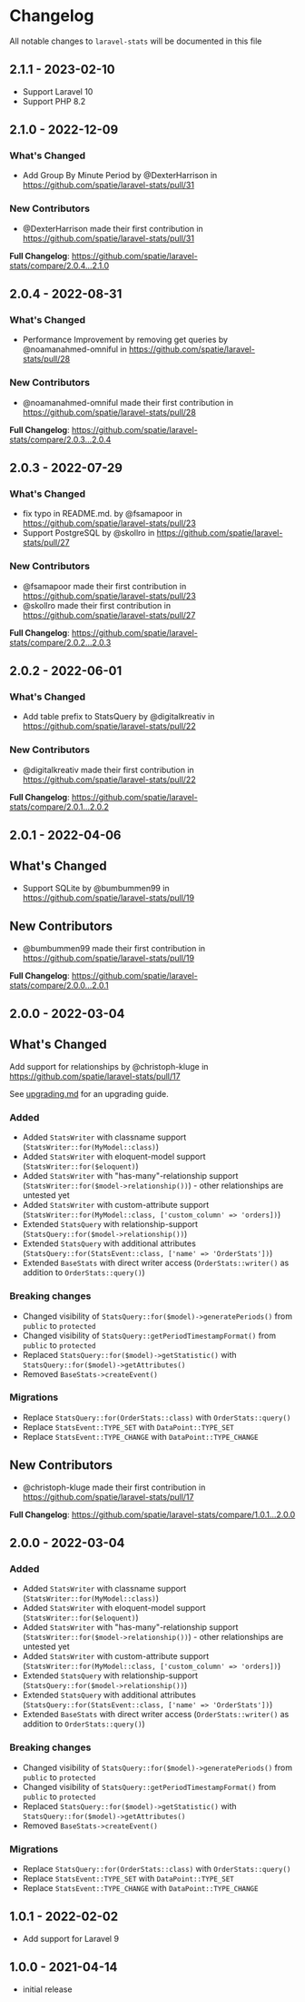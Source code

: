 # Changelog

All notable changes to `laravel-stats` will be documented in this file

## 2.1.1 - 2023-02-10

- Support Laravel 10
- Support PHP 8.2

## 2.1.0 - 2022-12-09

### What's Changed

- Add Group By Minute Period by @DexterHarrison in https://github.com/spatie/laravel-stats/pull/31

### New Contributors

- @DexterHarrison made their first contribution in https://github.com/spatie/laravel-stats/pull/31

**Full Changelog**: https://github.com/spatie/laravel-stats/compare/2.0.4...2.1.0

## 2.0.4 - 2022-08-31

### What's Changed

- Performance Improvement by removing get queries by @noamanahmed-omniful in https://github.com/spatie/laravel-stats/pull/28

### New Contributors

- @noamanahmed-omniful made their first contribution in https://github.com/spatie/laravel-stats/pull/28

**Full Changelog**: https://github.com/spatie/laravel-stats/compare/2.0.3...2.0.4

## 2.0.3 - 2022-07-29

### What's Changed

- fix typo in README.md. by @fsamapoor in https://github.com/spatie/laravel-stats/pull/23
- Support PostgreSQL by @skollro in https://github.com/spatie/laravel-stats/pull/27

### New Contributors

- @fsamapoor made their first contribution in https://github.com/spatie/laravel-stats/pull/23
- @skollro made their first contribution in https://github.com/spatie/laravel-stats/pull/27

**Full Changelog**: https://github.com/spatie/laravel-stats/compare/2.0.2...2.0.3

## 2.0.2 - 2022-06-01

### What's Changed

- Add table prefix to StatsQuery by @digitalkreativ in https://github.com/spatie/laravel-stats/pull/22

### New Contributors

- @digitalkreativ made their first contribution in https://github.com/spatie/laravel-stats/pull/22

**Full Changelog**: https://github.com/spatie/laravel-stats/compare/2.0.1...2.0.2

## 2.0.1 - 2022-04-06

## What's Changed

- Support SQLite by @bumbummen99 in https://github.com/spatie/laravel-stats/pull/19

## New Contributors

- @bumbummen99 made their first contribution in https://github.com/spatie/laravel-stats/pull/19

**Full Changelog**: https://github.com/spatie/laravel-stats/compare/2.0.0...2.0.1

## 2.0.0 - 2022-03-04

## What's Changed

Add support for relationships by @christoph-kluge in https://github.com/spatie/laravel-stats/pull/17

See [upgrading.md](./upgrading.md) for an upgrading guide.

### Added

- Added `StatsWriter` with classname support (`StatsWriter::for(MyModel::class)`)
- Added `StatsWriter` with eloquent-model support (`StatsWriter::for($eloquent)`)
- Added `StatsWriter` with "has-many"-relationship support (`StatsWriter::for($model->relationship())`) - other relationships are untested yet
- Added `StatsWriter` with custom-attribute support (`StatsWriter::for(MyModel::class, ['custom_column' => 'orders])`)
- Extended `StatsQuery` with relationship-support (`StatsQuery::for($model->relationship())`)
- Extended `StatsQuery` with additional attributes (`StatsQuery::for(StatsEvent::class, ['name' => 'OrderStats'])`)
- Extended `BaseStats` with direct writer access (`OrderStats::writer()` as addition to `OrderStats::query()`)

### Breaking changes

- Changed visibility of `StatsQuery::for($model)->generatePeriods()` from `public` to `protected`
- Changed visibility of `StatsQuery::getPeriodTimestampFormat()` from `public` to `protected`
- Replaced `StatsQuery::for($model)->getStatistic()` with `StatsQuery::for($model)->getAttributes()`
- Removed `BaseStats->createEvent()`

### Migrations

- Replace `StatsQuery::for(OrderStats::class)` with `OrderStats::query()`
- Replace `StatsEvent::TYPE_SET` with `DataPoint::TYPE_SET`
- Replace `StatsEvent::TYPE_CHANGE` with `DataPoint::TYPE_CHANGE`

## New Contributors

- @christoph-kluge made their first contribution in https://github.com/spatie/laravel-stats/pull/17

**Full Changelog**: https://github.com/spatie/laravel-stats/compare/1.0.1...2.0.0

## 2.0.0 - 2022-03-04

### Added

- Added `StatsWriter` with classname support (`StatsWriter::for(MyModel::class)`)
- Added `StatsWriter` with eloquent-model support (`StatsWriter::for($eloquent)`)
- Added `StatsWriter` with "has-many"-relationship support (`StatsWriter::for($model->relationship())`) - other relationships are untested yet
- Added `StatsWriter` with custom-attribute support (`StatsWriter::for(MyModel::class, ['custom_column' => 'orders])`)
- Extended `StatsQuery` with relationship-support (`StatsQuery::for($model->relationship())`)
- Extended `StatsQuery` with additional attributes (`StatsQuery::for(StatsEvent::class, ['name' => 'OrderStats'])`)
- Extended `BaseStats` with direct writer access (`OrderStats::writer()` as addition to `OrderStats::query()`)

### Breaking changes

- Changed visibility of `StatsQuery::for($model)->generatePeriods()` from `public` to `protected`
- Changed visibility of `StatsQuery::getPeriodTimestampFormat()` from `public` to `protected`
- Replaced `StatsQuery::for($model)->getStatistic()` with `StatsQuery::for($model)->getAttributes()`
- Removed `BaseStats->createEvent()`

### Migrations

- Replace `StatsQuery::for(OrderStats::class)` with `OrderStats::query()`
- Replace `StatsEvent::TYPE_SET` with `DataPoint::TYPE_SET`
- Replace `StatsEvent::TYPE_CHANGE` with `DataPoint::TYPE_CHANGE`

## 1.0.1 - 2022-02-02

- Add support for Laravel 9

## 1.0.0 - 2021-04-14

- initial release
